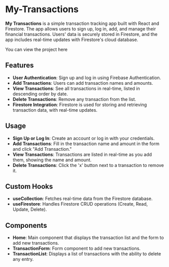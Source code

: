# My-Transactions

**My Transactions** is a simple transaction tracking app built with React and Firestore. The app allows users to sign up, log in, add, and manage their financial transactions. Users' data is securely stored in Firestore, and the app includes real-time updates with Firestore's cloud database.

You can view the project here 

## Features

- **User Authentication**: Sign up and log in using Firebase Authentication.
- **Add Transactions**: Users can add transaction names and amounts.
- **View Transactions**: See all transactions in real-time, listed in descending order by date.
- **Delete Transactions**: Remove any transaction from the list.
- **Firestore Integration**: Firestore is used for storing and retrieving transaction data, with real-time updates.

## Usage
- **Sign Up or Log In**: Create an account or log in with your credentials.
- **Add Transactions**: Fill in the transaction name and amount in the form and click "Add Transaction."
- **View Transactions**: Transactions are listed in real-time as you add them, showing the name and amount.
- **Delete Transactions**: Click the 'x' button next to a transaction to remove it.

## Custom Hooks
- **useCollection**: Fetches real-time data from the Firestore database.
- **useFirestore**: Handles Firestore CRUD operations (Create, Read, Update, Delete).

## Components
- **Home**: Main component that displays the transaction list and the form to add new transactions.
- **TransactionForm**: Form component to add new transactions.
- **TransactionList**: Displays a list of transactions with the ability to delete any entry.
